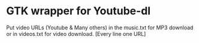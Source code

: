 # GTK wrapper for Youtube-dl

Put video URLs (Youtube & Many others) in the music.txt for MP3 download or
in videos.txt for video download. 
[Every line one URL]
